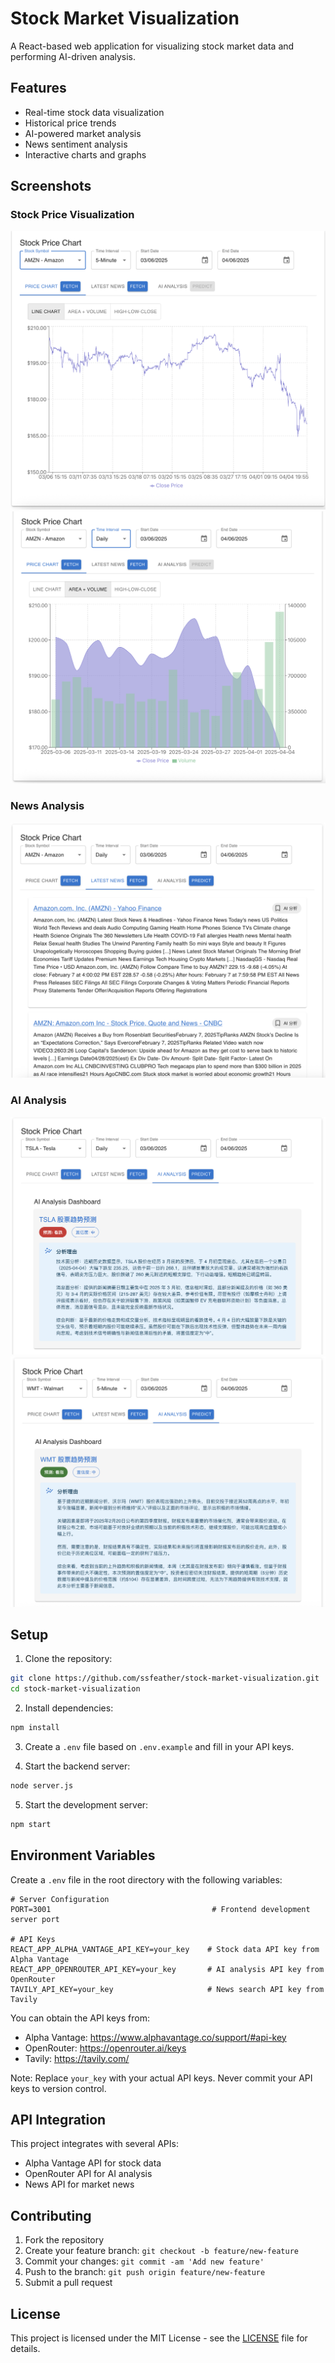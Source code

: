 # Stock Market Visualization

A React-based web application for visualizing stock market data and performing AI-driven analysis.

## Features

- Real-time stock data visualization
- Historical price trends
- AI-powered market analysis
- News sentiment analysis
- Interactive charts and graphs

## Screenshots

### Stock Price Visualization
![Stock Price Chart](demo/stock_1.png)
![Stock Analysis](demo/stock_2.png)

### News Analysis
![News Analysis](demo/news_1.png)

### AI Analysis
![AI Analysis 1](demo/ai_ana_1.png)
![AI Analysis 2](demo/ai_ana_2.png)

## Setup

1. Clone the repository:
```bash
git clone https://github.com/ssfeather/stock-market-visualization.git
cd stock-market-visualization
```

2. Install dependencies:
```bash
npm install
```

3. Create a `.env` file based on `.env.example` and fill in your API keys.

4. Start the backend server:
```bash
node server.js
```

5. Start the development server:
```bash
npm start
```

## Environment Variables

Create a `.env` file in the root directory with the following variables:

```env
# Server Configuration
PORT=3001                                    # Frontend development server port

# API Keys
REACT_APP_ALPHA_VANTAGE_API_KEY=your_key    # Stock data API key from Alpha Vantage
REACT_APP_OPENROUTER_API_KEY=your_key       # AI analysis API key from OpenRouter
TAVILY_API_KEY=your_key                     # News search API key from Tavily
```

You can obtain the API keys from:
- Alpha Vantage: https://www.alphavantage.co/support/#api-key
- OpenRouter: https://openrouter.ai/keys
- Tavily: https://tavily.com/

Note: Replace `your_key` with your actual API keys. Never commit your API keys to version control.

## API Integration

This project integrates with several APIs:

- Alpha Vantage API for stock data
- OpenRouter API for AI analysis
- News API for market news

## Contributing

1. Fork the repository
2. Create your feature branch: `git checkout -b feature/new-feature`
3. Commit your changes: `git commit -am 'Add new feature'`
4. Push to the branch: `git push origin feature/new-feature`
5. Submit a pull request

## License

This project is licensed under the MIT License - see the [LICENSE](LICENSE) file for details.
